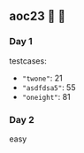 ## aoc23 :christmas_tree: :santa:

### Day 1

testcases:

* `"twone"`: 21
* `"asdfdsa5"`: 55
* `"oneight"`: 81

### Day 2

easy
